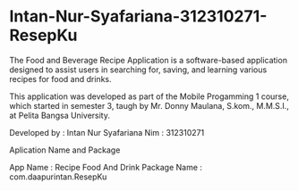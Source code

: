 # Intan-Nur-Syafariana-312310271-ResepKu
The Food and Beverage Recipe Application is a software-based application designed to assist users in searching for, saving, and learning various recipes for food and drinks.

This application was developed as part of the Mobile Progamming 1 course, which started in semester 3, taugh by Mr. Donny Maulana, S.kom., M.M.S.I., at Pelita Bangsa University.

Developed by : Intan Nur Syafariana
Nim : 312310271

Aplication Name and Package

App Name : Recipe Food And Drink
Package Name : com.daapurintan.ResepKu


